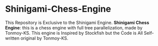 # Shinigami-Chess-Engine
This Repository is Exclusive to the Shinigami Engine. **Shinigami Chess Engine**: this is a chess engine with full tree parallelization, made by Tonmoy-KS. This engine is Inspired by Stockfish but the Code is All Self-written original by Tonmoy-KS. 
